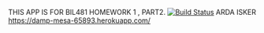 THIS APP IS FOR BIL481 HOMEWORK 1 , PART2.
[![Build Status](https://travis-ci.com/ardaisker/myDemoApp.svg?branch=main)](https://travis-ci.com/ardaisker/myDemoApp)
ARDA ISKER
https://damp-mesa-65893.herokuapp.com/
